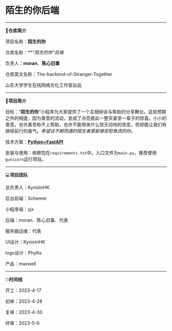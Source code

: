 # 陌生的你后端

------

📖**仓库简介**

项目名称：**陌生的你**

仓库名称：***“陌生的你”*后端**

负责人：**moran**、**陈心旧事**

仓库英文名称：The-backend-of-Stranger-Together

山东大学学生在线网络文化工作室出品

------

📜**项目简介**

目标：“**陌生的你**”小程序为大家提供了一个互相倾诉与帮助的分享舞台。这些预期之外的相逢，因为善意的流动，变成了点亮彼此一整天甚至一辈子的惊喜。小小的善意，也许甚至称不上帮助，也许不能带来什么惊天动地的改变，但却能让我们有继续前行的勇气。*希望这不期而遇的陌生善意能够安慰焦虑的你*。

技术方案：**<u>Python+FastAPI</u>**

安装与使用：依赖包在`requirements.txt`中，入口文件为`main.py`，推荐使用`gunicorn`运行项目。

------

💻**项目团队**

总负责人：KynixInHK

后台前端：Schemer

小程序端：yjx

后端：moran、陈心旧事、代表

服务器运维：代表

UI设计：KynixInHK

logo设计：Phyllis

产品：maxwell

------

⏱**时间线**

开工：2023-4-17

初审：2023-4-28

复审：2023-4-30

终审：2023-5-6

